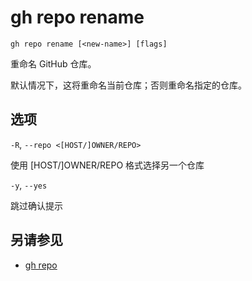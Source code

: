# gh repo rename

```
gh repo rename [<new-name>] [flags]
```

重命名 GitHub 仓库。

默认情况下，这将重命名当前仓库；否则重命名指定的仓库。

## 选项

`-R`, `--repo <[HOST/]OWNER/REPO>`

使用 [HOST/]OWNER/REPO 格式选择另一个仓库

`-y`, `--yes`

跳过确认提示

## 另请参见

- [gh repo](/gh_repo)